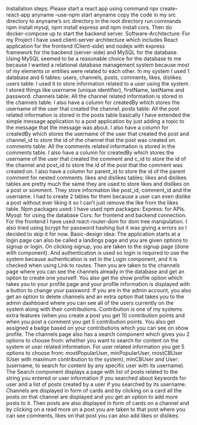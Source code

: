 Installation steps:
Please start a react app using command 
npx create-react-app anyname –use-npm
start anyname
copy the code in my src directory to anyname’s src directory
in the root directory run commands 
npm install mysql, npm install express and npm install cors.
Then do docker-compose up to start the backend server.
Software-Architecture:
For my Project I have used client-server architecture which includes React application for the frontend 
(Client-side) and nodejs with express framework for the backend (server-side) and MySQL for the 
database.
Using MySQL seemed to be a reasonable choice for the database to me because I wanted a relational 
database management system because most of my elements or entities were related to each other.
In my system I used 1 database and 6 tables: users, channels, posts, comments, likes, dislikes.
users table:
I used it to store information related to a user using the system. I stored things like username (unique 
identifier), firstName, lastName and password.
channels table:
All the channel related information is stored in the channels table. I also have a column for createdBy 
which stores the username of the user that created the channel.
posts table:
All the post related information is stored in the posts table basically I have extended the simple message 
application to a post application by just adding a topic to the message that the message was about. I 
also have a column for createdBy which stores the username of the user that created the post and 
channel_id to store the id of the channel that the post was created on.
comments table:
All the comments related information is stored in the comments table. I also have a column for 
createdBy which stores the username of the user that created the comment and c_id to store the id of 
the channel and post_id to store the id of the post that the comment was created on. I also have a 
column for parent_id to store the id of the parent comment for nested comments.
likes and dislikes tables:
likes and dislikes tables are pretty much the same they are used to store likes and dislikes on a post or 
somment. They store information like post_id, comment_id and the username. I had to create 2 tables 
for them because a user can even dislike a post without ever liking it so I can’t just remove the like from 
the likes table.
Npm packages used:
I have used npm packages:
Express: for APIs.
Mysql: for using the database 
Cors: for frontend and backend connection.
For the frontend I have used react-router-dom for dom tree manipulation.
I also tried using bcrypt for password hashing but it was giving a errors so I decided to skip it for 
now.
Basic-design idea:
The application starts at a login page can also be called a landings page and you are given options to 
signup or login. On clicking signup, you are taken to the signup page (done with <Link /> component).
And authentication is used so login is required to use the system because authentication is set in the 
Login component, and it is checked when using Link to routes.
Then you are taken to the channels page where you can see the channels already in the database and 
get an option to create one yourself. You also get the show profile option which takes you to your 
profile page and your profile information is displayed with a button to change your password. If you are 
in the admin account, you also get an option to delete channels and an extra option that takes you to 
the admin dashboard where you can see all of the users currently on the system along with their 
contributions. Contribution is one of my systems extra features (when you create a post you get 10 
contribution points and when you post a comment you get 5 contribution points. You also get assigned a 
badge based on your contributions which you can see on show profile.
The channels page also has a search component which gives you 2 options to choose from: whether you 
want to search for content on the system or user related information. For user related information you 
get 5 options to choose from: mostPopularUser, minPopularUser, mostCBUser (User with maximum 
contribution to the system), minCBUser and User: (username, to search for content by any specific user 
with its username).
The Search component displays a page with list of posts related to the string you entered or user 
information if you searched about keywords for user and a list of posts created by a user if you searched 
by its username.
Channels are displayed in form of cards and by clicking on a card all the posts on that channel are 
displayed and you get an option to add more posts to it.
Then posts are also displayed in form of cards on a channel and by clicking on a read more on a post you 
are taken to that post where you can see comments, likes on that post you can also add likes or dislikes.
